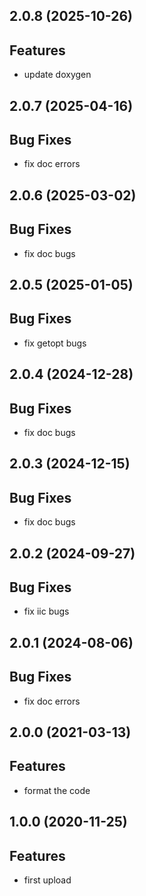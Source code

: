 ## 2.0.8 (2025-10-26)

## Features

- update doxygen

## 2.0.7 (2025-04-16)

## Bug Fixes

- fix doc errors

## 2.0.6 (2025-03-02)

## Bug Fixes

- fix doc bugs

## 2.0.5 (2025-01-05)

## Bug Fixes

- fix getopt bugs

## 2.0.4 (2024-12-28)

## Bug Fixes

- fix doc bugs

## 2.0.3 (2024-12-15)

## Bug Fixes

- fix doc bugs

## 2.0.2 (2024-09-27)

## Bug Fixes

- fix iic bugs

## 2.0.1 (2024-08-06)

## Bug Fixes

- fix doc errors

## 2.0.0 (2021-03-13)

## Features

- format the code

## 1.0.0 (2020-11-25)

## Features

- first upload